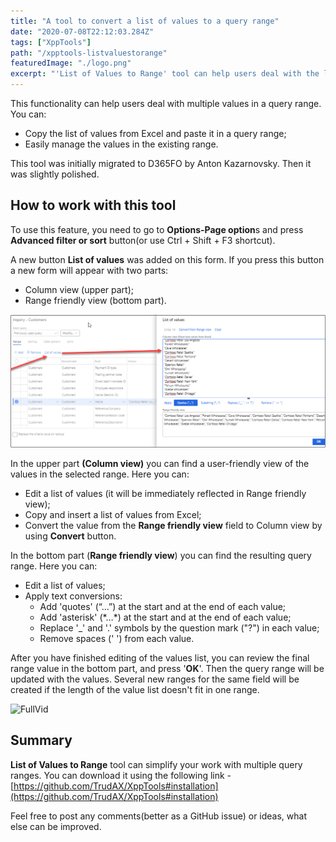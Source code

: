 ```yaml
---
title: "A tool to convert a list of values to a query range"
date: "2020-07-08T22:12:03.284Z"
tags: ["XppTools"]
path: "/xpptools-listvaluestorange"
featuredImage: "./logo.png"
excerpt: "'List of Values to Range' tool can help users deal with the list of values in query range and copy-paste values from Excel."
---
```


This functionality can help users deal with multiple values in a query range. You can:

- Copy the list of values from Excel and paste it in a query range;
- Easily manage the values in the existing range.

This tool was initially migrated to D365FO by Anton Kazarnovsky. Then it was slightly polished.

## How to work with this tool

To use this feature, you need to go to **Options-Page option**s and press **Advanced filter or sort** button(or use Ctrl + Shift + F3 shortcut).

A new button **List of values** was added on this form. If you press this button a new form will appear with two parts:

- Column view (upper part);
- Range friendly view (bottom part).

![DEVListOfValuesToRange](DEVListOfValuesToRange.png)

In the upper part **(Column view)** you can find a user-friendly view of the values in the selected range. Here you can:

- Edit a list of values (it will be immediately reflected in Range friendly view);
- Copy and insert a list of values from Excel;
- Convert the value from the **Range friendly view** field to Column view by using **Convert** button.

In the bottom part (**Range friendly view**) you can find the resulting query range. Here you can:

- Edit a list of values;
- Apply text conversions:
  - Add 'quotes' (“…”) at the start and at the end of each value;
  - Add 'asterisk' (\*…\*) at the start and at the end of each value;
  - Replace '\_' and '\.' symbols by the question mark ("?") in each value;
  - Remove spaces (' ')  from each value.

After you have finished editing of the values list, you can review the final range value in the bottom part, and press '**OK**'. Then the query range will be updated with the values. Several new ranges for the same field will be created if the length of the value list doesn't fit in one range.

![FullVid](FullVid.gif)

## Summary

**List of Values to Range** tool can simplify your work with multiple query ranges. You can download it using the following link - [https://github.com/TrudAX/XppTools#installation](https://github.com/TrudAX/XppTools#installation)

Feel free to post any comments(better as a GitHub issue) or ideas, what else can be improved.
